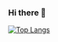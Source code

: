 ### Hi there 👋
[![Top Langs](https://github-readme-stats.vercel.app/api/top-langs/?username=kristellu&layout=compact)](https://github.com/kristellu/github-readme-stats)

